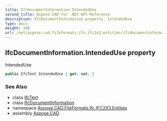 ```yaml
---
title: IfcDocumentInformation.IntendedUse
second_title: Aspose.CAD for .NET API Reference
description: IfcDocumentInformation property. IntendedUse
type: docs
weight: 100
url: /net/aspose.cad.fileformats.ifc.ifc2x3.entities/ifcdocumentinformation/intendeduse/
---
```

## IfcDocumentInformation.IntendedUse property

IntendedUse

```csharp
public IfcText IntendedUse { get; set; }
```

### See Also

* class [IfcText](../../../aspose.cad.fileformats.ifc.ifc2x3.types/ifctext/)
* class [IfcDocumentInformation](../)
* namespace [Aspose.CAD.FileFormats.Ifc.IFC2X3.Entities](../../ifcdocumentinformation/)
* assembly [Aspose.CAD](../../../)


